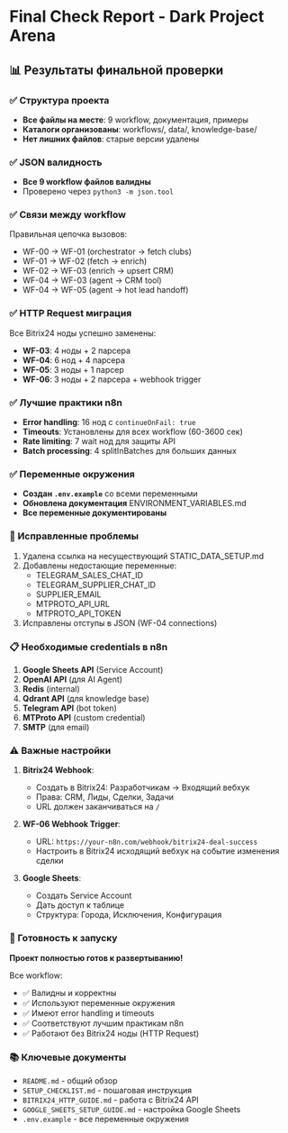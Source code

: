 # Final Check Report - Dark Project Arena

## 📊 Результаты финальной проверки

### ✅ Структура проекта
- **Все файлы на месте**: 9 workflow, документация, примеры
- **Каталоги организованы**: workflows/, data/, knowledge-base/
- **Нет лишних файлов**: старые версии удалены

### ✅ JSON валидность
- **Все 9 workflow файлов валидны**
- Проверено через `python3 -m json.tool`

### ✅ Связи между workflow
Правильная цепочка вызовов:
- WF-00 → WF-01 (orchestrator → fetch clubs)
- WF-01 → WF-02 (fetch → enrich)
- WF-02 → WF-03 (enrich → upsert CRM)
- WF-04 → WF-03 (agent → CRM tool)
- WF-04 → WF-05 (agent → hot lead handoff)

### ✅ HTTP Request миграция
Все Bitrix24 ноды успешно заменены:
- **WF-03**: 4 ноды + 2 парсера
- **WF-04**: 6 нод + 4 парсера
- **WF-05**: 3 ноды + 1 парсер
- **WF-06**: 3 ноды + 2 парсера + webhook trigger

### ✅ Лучшие практики n8n
- **Error handling**: 16 нод с `continueOnFail: true`
- **Timeouts**: Установлены для всех workflow (60-3600 сек)
- **Rate limiting**: 7 wait нод для защиты API
- **Batch processing**: 4 splitInBatches для больших данных

### ✅ Переменные окружения
- **Создан `.env.example`** со всеми переменными
- **Обновлена документация** ENVIRONMENT_VARIABLES.md
- **Все переменные документированы**

### 🔧 Исправленные проблемы
1. Удалена ссылка на несуществующий STATIC_DATA_SETUP.md
2. Добавлены недостающие переменные:
   - TELEGRAM_SALES_CHAT_ID
   - TELEGRAM_SUPPLIER_CHAT_ID
   - SUPPLIER_EMAIL
   - MTPROTO_API_URL
   - MTPROTO_API_TOKEN
3. Исправлены отступы в JSON (WF-04 connections)

### 📋 Необходимые credentials в n8n

1. **Google Sheets API** (Service Account)
2. **OpenAI API** (для AI Agent)
3. **Redis** (internal)
4. **Qdrant API** (для knowledge base)
5. **Telegram API** (bot token)
6. **MTProto API** (custom credential)
7. **SMTP** (для email)

### ⚠️ Важные настройки

1. **Bitrix24 Webhook**:
   - Создать в Bitrix24: Разработчикам → Входящий вебхук
   - Права: CRM, Лиды, Сделки, Задачи
   - URL должен заканчиваться на `/`

2. **WF-06 Webhook Trigger**:
   - URL: `https://your-n8n.com/webhook/bitrix24-deal-success`
   - Настроить в Bitrix24 исходящий вебхук на событие изменения сделки

3. **Google Sheets**:
   - Создать Service Account
   - Дать доступ к таблице
   - Структура: Города, Исключения, Конфигурация

### 🚀 Готовность к запуску

**Проект полностью готов к развертыванию!**

Все workflow:
- ✅ Валидны и корректны
- ✅ Используют переменные окружения
- ✅ Имеют error handling и timeouts
- ✅ Соответствуют лучшим практикам n8n
- ✅ Работают без Bitrix24 ноды (HTTP Request)

### 📚 Ключевые документы
- `README.md` - общий обзор
- `SETUP_CHECKLIST.md` - пошаговая инструкция
- `BITRIX24_HTTP_GUIDE.md` - работа с Bitrix24 API
- `GOOGLE_SHEETS_SETUP_GUIDE.md` - настройка Google Sheets
- `.env.example` - все переменные окружения